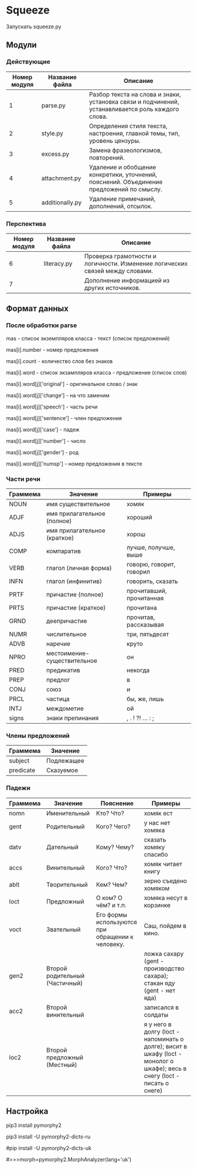 # Squeeze
Запускать squeeze.py

Модули
-----
### Действующие

Номер модуля | Название файла | Описание
---|---|---
1 | parse.py | Разбор текста на слова и знаки, установка связи и подчинений, устанавливается роль каждого слова.
2 | style.py | Определения стиля текста, настроения, главной темы, тип, уровень цензуры.
3 | excess.py | Замена фразеологизмов, повторений.
4 | attachment.py | Удаление и обобщение конкретики, уточнений, пояснений. Объединение предложений по смыслу.
5 | additionally.py | Удаление примечаний, дополнений, отсылок.

### Перспектива

Номер модуля | Название файла | Описание
---|---|---
6 | literacy.py | Проверка грамотности и логичности. Изменение логических связей между словами.
7 |  | Дополнение информацией из других источников.

Формат данных
-----
### После обработки parse

mas - список экземпляров класса - текст (список предложений)

mas[i].number - номер предложения

mas[i].count - количество слов без знаков

mas[i].word - список экзампляров класса - предложение (список слов)

mas[i].word[j]['original'] - оригинальное слово / знак

mas[i].word[j]['change'] - на что заменим

mas[i].word[j]['speech'] - часть речи

mas[i].word[j]['sentence'] - член предложения

mas[i].word[j]['case'] - падеж

mas[i].word[j]['number'] - число

mas[i].word[j]['gender'] - род

mas[i].word[j]['numsp'] - номер предложения в тексте

### Части речи

Граммема | Значение | Примеры
---------|----------|--------
NOUN | имя существительное | хомяк
ADJF | имя прилагательное (полное) | хороший
ADJS | имя прилагательное (краткое) | хорош
COMP | компаратив | лучше, получше, выше
VERB | глагол (личная форма) | говорю, говорит, говорил
INFN | глагол (инфинитив) | говорить, сказать
PRTF | причастие (полное) | прочитавший, прочитанная
PRTS | причастие (краткое) | прочитана
GRND | деепричастие | прочитав, рассказывая
NUMR | числительное | три, пятьдесят
ADVB | наречие | круто
NPRO | местоимение-существительное | он
PRED | предикатив | некогда
PREP | предлог | в
CONJ | союз | и
PRCL | частица | бы, же, лишь
INTJ | междометие | ой
signs | знаки препинания | , . ! ?! … : ;

### Члены предложений

Граммема | Значение
---------|---------
subject | Подлежащее
predicate | Сказуемое

### Падежи

Граммема | Значение | Пояснение | Примеры
---------|----------|-----------|--------
nomn | Именительный | Кто? Что? | хомяк ест
gent | Родительный | Кого? Чего? | у нас нет хомяка
datv | Дательный | Кому? Чему? | сказать хомяку спасибо
accs | Винительный | Кого? Что? | хомяк читает книгу
ablt | Творительный | Кем? Чем? | зерно съедено хомяком
loct | Предложный | О ком? О чём? и т.п. | хомяка несут в корзинке
voct | Звательный | Его формы используются при обращении к человеку. | Саш, пойдем в кино.
gen2 | Второй родительный (Частичный) |  | ложка сахару (gent - производство сахара); стакан яду (gent - нет яда)
acc2 | Второй винительный |  | записался в солдаты
loc2 | Второй предложный (Местный) |  | я у него в долгу (loct - напоминать о долге); висит в шкафу (loct - монолог о шкафе); весь в снегу (loct - писать о снеге)

Настройка
-----

pip3 install pymorphy2

pip3 install -U pymorphy2-dicts-ru

#pip install -U pymorphy2-dicts-uk

#>>>morph=pymorphy2.MorphAnalyzer(lang='uk')

